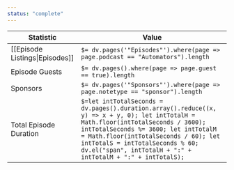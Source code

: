 ```yaml
---
status: "complete"
---
```

| Statistic                      | Value                                                                                                                                                                                                                                                                                                                |
| ------------------------------ | -------------------------------------------------------------------------------------------------------------------------------------------------------------------------------------------------------------------------------------------------------------------------------------------------------------------- |
| [[Episode Listings\|Episodes]] | `$= dv.pages('"Episodes"').where(page => page.podcast == "Automators").length`                                                                                                                                                                                                                                       |
| Episode Guests                 | `$= dv.pages().where(page => page.guest == true).length`                                                                                                                                                                                                                                                             |
| Sponsors                       | `$= dv.pages('"Sponsors"').where(page => page.notetype == "sponsor").length`                                                                                                                                                                                                                                         |
| Total Episode Duration         | `$=let intTotalSeconds = dv.pages().duration.array().reduce((x, y) => x + y, 0); let intTotalH = Math.floor(intTotalSeconds / 3600); intTotalSeconds %= 3600; let intTotalM = Math.floor(intTotalSeconds / 60); let intTotalS = intTotalSeconds % 60; dv.el("span", intTotalH + ":" + intTotalM + ":" + intTotalS);` |
